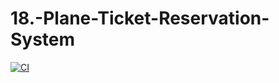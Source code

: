 # 18.-Plane-Ticket-Reservation-System
[![CI](https://github.com/Jordan-Dimitrov/18.-Plane-Ticket-Reservation-System/actions/workflows/dotnet.yml/badge.svg)](https://github.com/Jordan-Dimitrov/18.-Plane-Ticket-Reservation-System/actions/workflows/dotnet.yml)
